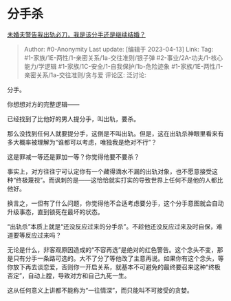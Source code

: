 # 分手杀
[未婚夫警告我出轨必刀，我是该分手还是继续结婚？](https://www.zhihu.com/question/587778311/answer/2936857382)

> Author: #0-Anonymity
> Last update: [编辑于 2023-04-13]
> Link:
> Tag: #1-家族/1E-两性/1-亲密关系/1a-交往准则/银子弹 #2-事业/2A-功夫/1-核心能力/学逻辑 #1-家族/1C-安全/1-自我保护/1b-危险迹象 #1-家族/1E-两性/1-亲密关系/1a-交往准则/贪与爱
> 评论区:
> 泛讨论:

分手。

你想想对方的完整逻辑——

已经找到了比他好的男人提分手，叫出轨，要杀。

那么没找到任何人就要提分手，这倒是不叫出轨。但是，这在出轨杀神眼里看来有多大概率被理解为“谁都可以考虑，唯独我是绝对不行”？

这是罪减一等还是罪加一等？你觉得他要不要杀？

事实上，对方往往宁可认定你有一个藏得滴水不漏的出轨对象，也不愿意接受这种“终极蔑视”。而讽刺的是——这恰恰就实打实的导致世界上任何不是他的人都比他好。

换言之，一但有了什么问题，你觉得他不合适考虑要分手，这个分手意图就会自动升级事态，直到锁死在最坏的状态。

“出轨杀”本质上就是“还没反应过来的分手杀”。不趁他还没反应过来及时自保，难道要等反应过来吗？

无论是什么，非客观原因造成的“不容再选”是绝对的红色警告。这个念头不变，那是只有分手一条路可选的。大不了分了等他改了主意再说。如果你有这个念头，等你放下再去谈恋爱，否则你一开启关系，就基本不可避免的最终要召来这种“终极否定”，自动上膛，导致对方和自己九死一生。

这从任何意义上讲都不能称为“一往情深”，而只能叫不可接受的贪婪。
